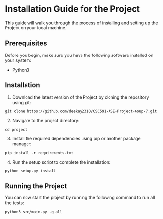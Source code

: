 # Installation Guide for the Project

This guide will walk you through the process of installing and setting up the Project on your local machine.

## Prerequisites

Before you begin, make sure you have the following software installed on your system:
- Python3

## Installation

1. Download the latest version of the Project by cloning the repository using git:
```
git clone https://github.com/deekay2310/CSC591-ASE-Project-Goup-7.git
```


2. Navigate to the project directory:
```
cd project
```


3. Install the required dependencies using pip or another package manager:
```
pip install -r requirements.txt
```

4. Run the setup script to complete the installation:
```
python setup.py install
```


## Running the Project

You can now start the project by running the following command to run all the tests:
```
python3 src/main.py -g all
```
